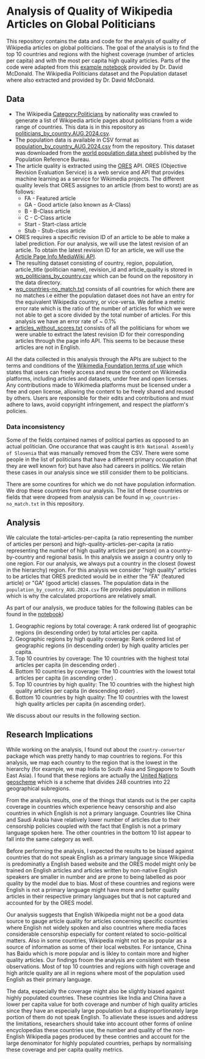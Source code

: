 # Analysis of Quality of Wikipedia Articles on Global Politicians

This repository contains the data and code for the analysis of quality of Wikipedia articles on global politicians. The goal of the analysis is to find the top 10 countries and regions with the highest coverage (number of articles per capita) and with the most per capita high quality articles. Parts of the code were adapted from this [example notebook](https://drive.google.com/file/d/1GN1ULxKombHRzVsNKzj7tBhnBrSWUWXc/view?usp=drive_link) provided by Dr. David McDonald. The Wikipedia Politicians dataset and the Population dataset where also extracted and provided by Dr. David McDonald.

## Data
- The Wikipedia [Category:Politicians](https://en.wikipedia.org/wiki/Category:Politicians_by_nationality) by nationality was crawled to generate a list of Wikipedia article pages about politicians from a wide range of countries. This data is in this repository as [politicians_by_country.AUG.2024.csv](data/politicians_by_country.AUG.2024.csv).
- The population data is available in CSV format as [population_by_country_AUG.2024.csv](data/population_by_country_AUG.2024.csv) from the repository. This dataset was downloaded from the [world population data sheet](https://www.prb.org/international/indicator/population/table) published by the Population Reference Bureau.
- The article quality is extracted using the [ORES](https://www.mediawiki.org/wiki/ORES) API. ORES (Objective Revision Evaluation Service) is a web service and API that provides machine learning as a service for Wikimedia projects. The different quality levels that ORES assignes to an article (from best to worst) are as follows:
  - FA - Featured article
  - GA - Good article (also known as A-Class)
  - B - B-Class article
  - C - C-Class article
  - Start - Start-class article
  - Stub - Stub-class article
- ORES requires a specific revision ID of an article to be able to make a label prediction. For our analysis, we will use the latest revision of an article. To obtain the latest revision ID for an article, we will use the [Article Page Info MediaWiki API](https://www.mediawiki.org/wiki/API:Info).
- The resulting dataset consisting of country, region, population, article_title (politician name), revision_id and article_quality is stored in [wp_politicians_by_country.csv](data/wp_politicians_by_country.csv) which can be found on the repository in the data directory.
- [wp_countries-no_match.txt](log_files/wp_countries-no_match.txt) consists of  all countries for which there are no matches i.e either the population dataset does not have an entry for the equivalent Wikipedia country, or vice-versa. We define a metric error rate which is the ratio of the number of articles for which we were not able to get a score divided by the total number of articles. For this analysis we have an error rate of ~ 0.1%
- [articles_without_scores.txt](log_files/articles_without_scores.txt) consists of all the politicians for whom we were unable to extract the latest revision ID for their corresponding articles through the page info API. This seems to be because these articles are not in English.

All the data collected in this analysis through the APIs are subject to the terms and conditions of the [Wikimedia Foundation terms of use](https://foundation.wikimedia.org/wiki/Policy:Terms_of_Use) which states that users can freely access and reuse the content on Wikimedia platforms, including articles and datasets, under free and open licenses. Any contributions made to Wikimedia platforms must be licensed under a free and open license, allowing the content to be freely shared and reused by others. Users are responsible for their edits and contributions and must adhere to laws, avoid copyright infringement, and respect the platform's policies.

### Data inconsistency
Some of the fields contained names of political parties as opposed to an actual politician. One occurance that was caught is ```8th National Assembly of Slovenia``` that was manually removed from the CSV.
There were some people in the list of politicians that have a different primary occupation (that they are well known for) but have also had careers in politics. We retain these cases in our analysis since we still consider them to be politicians.

There are some countires for which we do not have population information. We drop these countries from our analysis. The list of these countries or fields that were dropeed from analysis can be found in ```wp_countries-no_match.txt``` in this repository.

## Analysis
We calculate the total-articles-per-capita (a ratio representing the number of articles per person)  and high-quality-articles-per-capita (a ratio representing the number of high quality articles per person) on a country-by-country and regional basis.
In this analysis we assign a country only to one region. For our analysis, we always put a country in the closest (lowest in the hierarchy) region.
For this analysis we consider "high quality" articles to be articles that ORES predicted would be in either the "FA" (featured article) or "GA" (good article) classes.
The population data in the ```population_by_country_AUG.2024.csv``` file provides population in millions which is why the calculated proportions are relatively small.

As part of our analysis, we produce tables for the following (tables can be found in the [notebook](Analysis_of_Quality_of_Wikipedia_Articles_on_Global_Politicians.ipynb))
1. Geographic regions by total coverage: A rank ordered list of geographic regions (in descending order) by total articles per capita.
2. Geographic regions by high quality coverage: Rank ordered list of geographic regions (in descending order) by high quality articles per capita.
3. Top 10 countries by coverage: The 10 countries with the highest total articles per capita (in descending order) .
4. Bottom 10 countries by coverage: The 10 countries with the lowest total articles per capita (in ascending order) .
5. Top 10 countries by high quality: The 10 countries with the highest high quality articles per capita (in descending order) .
6. Bottom 10 countries by high quality: The 10 countries with the lowest high quality articles per capita (in ascending order).

We discuss about our results in the following section.

## Research Implications
While working on the analysis, I found out about the ```country-converter``` package which was pretty handy to map countries to regions. For this analysis, we map each country to the region that is the lowest in the hierarchy (for example, we map India to South Asia and Singapore to South East Asia). I found that these regions are actually the [United Nations geoscheme](https://en.wikipedia.org/wiki/United_Nations_geoscheme#:~:text=The%20United%20Nations%20geoscheme%20is,on%20the%20M49%20coding%20classification.) which is a scheme that divides 248 countries into 22 geographical subregions.

From the analysis results, one of the things that stands out is the per capita coverage in countries which experience heavy censorship and also countries in which English is not a primary language.
Countries like China and Saudi Arabia have relatively lower number of articles due to their censorship policies coupled with the fact that English is not a primary language spoken here. The other countries in the bottom 10 list appear to fall into the same category as well. 

Before performing the analysis, I expected the results to be biased against countries that do not speak English as a primary language since Wikipedia is predominatly a English based website and the ORES model might only be trained on English articles and articles written by non-native English speakers are smaller in number and are prone to being labelled as poor quality by the model due to bias. Most of these countries and regions were English is not a primary language might have more and better quality articles in their respective primary languages but that is not captured and accounted for by the ORES model.

Our analysis suggests that English Wikipedia might not be a good data source to gauge article quality for articles concerning specific countries where English not widely spoken and also countries where media faces considerable censorship especially for content related to socio-political matters. Also in some countries, Wikipedia might not be as popular as a source of information as some of their local websites. For isntance, China has Baidu which is more popular and is likley to contain more and higher quality articles. Our findings froom the analysis are consistent with these observations. Most of top 10 countries and regions with high coverage and high aritcle quality are all in regions where most of the population used English as their primary language. 

The data, especially the coverage might also be slightly biased against highly populated countries. These countries like India and China have a lower per capita value for both coverage and number of high quality articles since they have an especially large population but a disproportionately large portion of them do not speak English. To allieviate these issues and address the limitations, researchers should take into account other forms of online encyclopedias these countries use, the number and quality of the non-English Wikipedia pages produced by these contries and account for the large denominator for highly populated countries, perhaps by normalising these coverage and per capita quality metrics.


